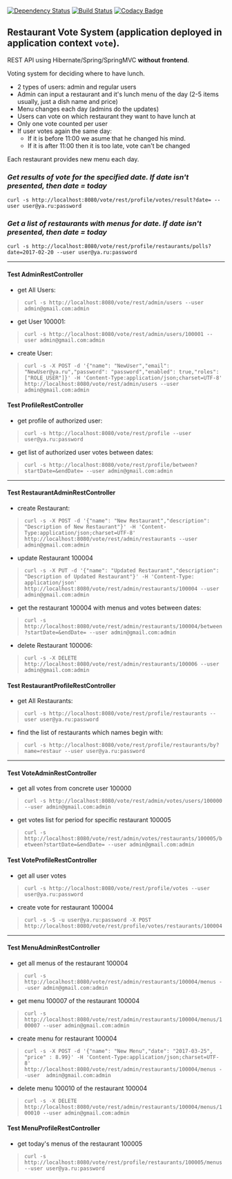 [![Dependency Status](https://dependencyci.com/github/pro100boy/RestaurantVote/badge)](https://dependencyci.com/github/pro100boy/RestaurantVote)
[![Build Status](https://travis-ci.org/pro100boy/RestaurantVote.svg?branch=master)](https://travis-ci.org/pro100boy/RestaurantVote)
[![Codacy Badge](https://api.codacy.com/project/badge/Grade/da3ee8bd41da4fa1946ddac63a50088b)](https://www.codacy.com/app/gpg/RestaurantVote?utm_source=github.com&amp;utm_medium=referral&amp;utm_content=pro100boy/RestaurantVote&amp;utm_campaign=Badge_Grade)
## Restaurant Vote System (application deployed in application context `vote`). ##
REST API using Hibernate/Spring/SpringMVC **without frontend**.

Voting system for deciding where to have lunch.

 * 2 types of users: admin and regular users
 * Admin can input a restaurant and it's lunch menu of the day (2-5 items usually, just a dish name and price)
 * Menu changes each day (admins do the updates)
 * Users can vote on which restaurant they want to have lunch at
 * Only one vote counted per user
 * If user votes again the same day:
    - If it is before 11:00 we asume that he changed his mind.
    - If it is after 11:00 then it is too late, vote can't be changed

Each restaurant provides new menu each day.
### *Get results of vote for the specified date. If date isn't presented, then date = today*
`curl -s http://localhost:8080/vote/rest/profile/votes/result?date= --user user@ya.ru:password`

### *Get a list of restaurants with menus for date. If date isn't presented, then date = today*
`curl -s http://localhost:8080/vote/rest/profile/restaurants/polls?date=2017-02-20 --user user@ya.ru:password`

----------

#### Test AdminRestController

- get All Users:
    
> `curl -s http://localhost:8080/vote/rest/admin/users --user admin@gmail.com:admin`

- get User 100001:
    
> `curl -s http://localhost:8080/vote/rest/admin/users/100001 --user admin@gmail.com:admin`

- create User:
    
> `curl -s -X POST -d '{"name": "NewUser","email": "NewUser@ya.ru","password": "password","enabled": true,"roles":["ROLE_USER"]}' -H 'Content-Type:application/json;charset=UTF-8' http://localhost:8080/vote/rest/admin/users --user admin@gmail.com:admin`

#### Test ProfileRestController

- get profile of authorized user:
    
> `curl -s http://localhost:8080/vote/rest/profile --user user@ya.ru:password`

- get list of authorized user votes between dates:
    
> `curl -s http://localhost:8080/vote/rest/profile/between?startDate=&endDate= --user admin@gmail.com:admin`

----------

#### Test RestaurantAdminRestController

- create Restaurant:
    
> `curl -s -X POST -d '{"name": "New Restaurant","description": "Description of New Restaurant"}' -H 'Content-Type:application/json;charset=UTF-8' http://localhost:8080/vote/rest/admin/restaurants --user  admin@gmail.com:admin`

-  update Restaurant 100004
> `curl -s -X PUT -d '{"name": "Updated Restaurant","description": "Description of Updated Restaurant"}' -H 'Content-Type: application/json' http://localhost:8080/vote/rest/admin/restaurants/100004 --user admin@gmail.com:admin`

- get the restaurant 100004 with menus and votes between dates:

> `curl -s http://localhost:8080/vote/rest/admin/restaurants/100004/between?startDate=&endDate= --user admin@gmail.com:admin`

- delete Restaurant 100006:

> `curl -s -X DELETE http://localhost:8080/vote/rest/admin/restaurants/100006 --user admin@gmail.com:admin`

#### Test RestaurantProfileRestController

- get All Restaurants:
    
> `curl -s http://localhost:8080/vote/rest/profile/restaurants --user user@ya.ru:password`

- find the list of restaurants which names begin with:
    
> `curl -s http://localhost:8080/vote/rest/profile/restaurants/by?name=restaur --user user@ya.ru:password`

----------

#### Test VoteAdminRestController

- get all votes from concrete user 100000

> `curl -s http://localhost:8080/vote/rest/admin/votes/users/100000 --user admin@gmail.com:admin`

- get votes list for period for specific restaurant 100005

> `curl -s http://localhost:8080/vote/rest/admin/votes/restaurants/100005/between?startDate=&endDate= --user admin@gmail.com:admin`

#### Test VoteProfileRestController

- get all user votes

> `curl -s http://localhost:8080/vote/rest/profile/votes --user user@ya.ru:password`

- create vote for restaurant 100004

> `curl -s -S -u user@ya.ru:password -X POST http://localhost:8080/vote/rest/profile/votes/restaurants/100004`

----------

#### Test MenuAdminRestController

- get all menus of the restaurant 100004

> `curl -s http://localhost:8080/vote/rest/admin/restaurants/100004/menus --user admin@gmail.com:admin`

- get menu 100007 of the restaurant 100004

> `curl -s http://localhost:8080/vote/rest/admin/restaurants/100004/menus/100007 --user admin@gmail.com:admin`

- create menu for restaurant 100004

> `curl -s -X POST -d '{"name": "New Menu","date": "2017-03-25", "price" : 8.99}' -H 'Content-Type:application/json;charset=UTF-8' http://localhost:8080/vote/rest/admin/restaurants/100004/menus --user  admin@gmail.com:admin`

- delete menu 100010 of the restaurant 100004

> `curl -s -X DELETE http://localhost:8080/vote/rest/admin/restaurants/100004/menus/100010 --user admin@gmail.com:admin`

#### Test MenuProfileRestController

- get today's menus of the restaurant 100005

> `curl -s http://localhost:8080/vote/rest/profile/restaurants/100005/menus --user user@ya.ru:password`